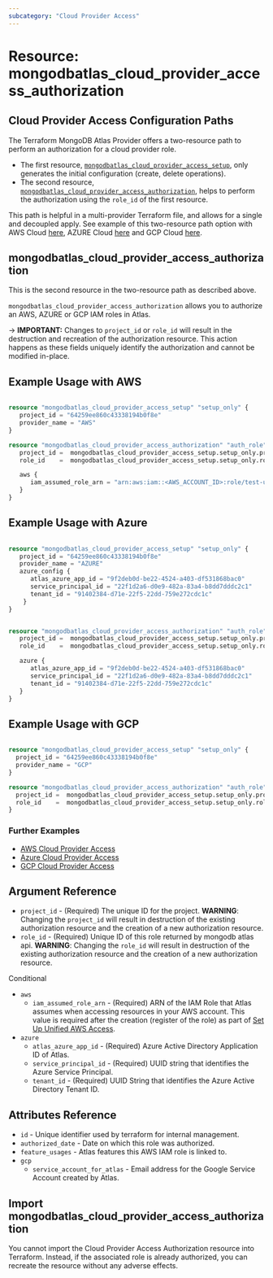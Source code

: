 ```yaml
---
subcategory: "Cloud Provider Access"
---
```


# Resource: mongodbatlas_cloud_provider_access_authorization

## Cloud Provider Access Configuration Paths

The Terraform MongoDB Atlas Provider offers a two-resource path to perform an authorization for a cloud provider role.
- The first resource, [`mongodbatlas_cloud_provider_access_setup`](https://registry.terraform.io/providers/mongodb/mongodbatlas/latest/docs/resources/mongodbatlas_cloud_provider_access_setup), only generates the initial configuration (create, delete operations). 
- The second resource, [`mongodbatlas_cloud_provider_access_authorization`](https://registry.terraform.io/providers/mongodb/mongodbatlas/latest/docs/resources/mongodbatlas_cloud_provider_access_authorization), helps to perform the authorization using the `role_id` of the first resource.

This path is helpful in a multi-provider Terraform file, and allows for a single and decoupled apply. 
See example of this two-resource path option with AWS Cloud [here](https://github.com/mongodb/terraform-provider-mongodbatlas/tree/v2.0.0/examples/mongodbatlas_cloud_provider_access/aws), AZURE Cloud [here](https://github.com/mongodb/terraform-provider-mongodbatlas/tree/v2.0.0/examples/mongodbatlas_cloud_provider_access/azure) and GCP Cloud [here](https://github.com/mongodb/terraform-provider-mongodbatlas/tree/v2.0.0/examples/mongodbatlas_cloud_provider_access/gcp).


## mongodbatlas_cloud_provider_access_authorization

This is the second resource in the two-resource path as described above.

`mongodbatlas_cloud_provider_access_authorization` allows you to authorize an AWS, AZURE or GCP IAM roles in Atlas.

-> **IMPORTANT:** Changes to `project_id` or `role_id` will result in the destruction and recreation of the authorization resource. This action happens as these fields uniquely identify the authorization and cannot be modified in-place.

## Example Usage with AWS
```terraform

resource "mongodbatlas_cloud_provider_access_setup" "setup_only" {
   project_id = "64259ee860c43338194b0f8e"
   provider_name = "AWS"
}

resource "mongodbatlas_cloud_provider_access_authorization" "auth_role" {
   project_id =  mongodbatlas_cloud_provider_access_setup.setup_only.project_id
   role_id    =  mongodbatlas_cloud_provider_access_setup.setup_only.role_id

   aws {
      iam_assumed_role_arn = "arn:aws:iam::<AWS_ACCOUNT_ID>:role/test-user-role"
   }
}

```

## Example Usage with Azure

```terraform

resource "mongodbatlas_cloud_provider_access_setup" "setup_only" {
   project_id = "64259ee860c43338194b0f8e"
   provider_name = "AZURE"
   azure_config {
      atlas_azure_app_id = "9f2deb0d-be22-4524-a403-df531868bac0"
      service_principal_id = "22f1d2a6-d0e9-482a-83a4-b8dd7dddc2c1"
      tenant_id = "91402384-d71e-22f5-22dd-759e272cdc1c"
	}
}


resource "mongodbatlas_cloud_provider_access_authorization" "auth_role" {
   project_id =  mongodbatlas_cloud_provider_access_setup.setup_only.project_id
   role_id    =  mongodbatlas_cloud_provider_access_setup.setup_only.role_id

   azure {
      atlas_azure_app_id = "9f2deb0d-be22-4524-a403-df531868bac0"
      service_principal_id = "22f1d2a6-d0e9-482a-83a4-b8dd7dddc2c1"
      tenant_id = "91402384-d71e-22f5-22dd-759e272cdc1c"
   }
}

```

## Example Usage with GCP

```terraform

resource "mongodbatlas_cloud_provider_access_setup" "setup_only" {
  project_id = "64259ee860c43338194b0f8e"
  provider_name = "GCP"
}

resource "mongodbatlas_cloud_provider_access_authorization" "auth_role" {
  project_id =  mongodbatlas_cloud_provider_access_setup.setup_only.project_id
  role_id    =  mongodbatlas_cloud_provider_access_setup.setup_only.role_id
}
```

### Further Examples
- [AWS Cloud Provider Access](https://github.com/mongodb/terraform-provider-mongodbatlas/tree/v2.0.0/examples/mongodbatlas_cloud_provider_access/aws)
- [Azure Cloud Provider Access](https://github.com/mongodb/terraform-provider-mongodbatlas/tree/v2.0.0/examples/mongodbatlas_cloud_provider_access/azure)
- [GCP Cloud Provider Access](https://github.com/mongodb/terraform-provider-mongodbatlas/tree/v2.0.0/examples/mongodbatlas_cloud_provider_access/gcp)


## Argument Reference

* `project_id` - (Required) The unique ID for the project. **WARNING**: Changing the `project_id` will result in destruction of the existing authorization resource and the creation of a new authorization resource.
* `role_id`    - (Required) Unique ID of this role returned by mongodb atlas api. **WARNING**: Changing the `role_id` will result in destruction of the existing authorization resource and the creation of a new authorization resource.

Conditional 
* `aws`
   * `iam_assumed_role_arn` - (Required) ARN of the IAM Role that Atlas assumes when accessing resources in your AWS account. This value is required after the creation (register of the role) as part of [Set Up Unified AWS Access](https://docs.atlas.mongodb.com/security/set-up-unified-aws-access/#set-up-unified-aws-access).
* `azure`
   * `atlas_azure_app_id` - (Required) Azure Active Directory Application ID of Atlas.
   * `service_principal_id` - (Required) UUID string that identifies the Azure Service Principal.
   * `tenant_id` - (Required) UUID String that identifies the Azure Active Directory Tenant ID.

## Attributes Reference

* `id`               - Unique identifier used by terraform for internal management.
* `authorized_date`  - Date on which this role was authorized.
* `feature_usages`   - Atlas features this AWS IAM role is linked to.
* `gcp`
   * `service_account_for_atlas` - Email address for the Google Service Account created by Atlas.



## Import mongodbatlas_cloud_provider_access_authorization

You cannot import the Cloud Provider Access Authorization resource into Terraform. Instead, if the associated role is already authorized, you can recreate the resource without any adverse effects.

